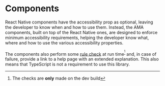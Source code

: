 # Components

React Native components have the accessibility prop as optional, leaving the developer to know when and how to use them. Instead, the AMA components, built on top of the React Native ones, are designed to enforce minimum accessibility requirements, helping the developer know what, where and how to use the various accessibility properties.


The components also perform some [rule check](/docs/guidelines) at run time<sup>[^1]</sup> and, in case of failure, provide a link to a help page with an extended explanation. This also means that TypeScript is not a requirement to use this library.

[^1]: The checks are **only** made on the dev build
